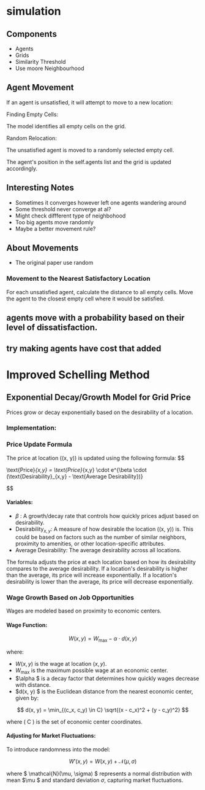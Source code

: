 # simulation
## Components
 - Agents
 - Grids
 - Similarity Threshold
 - Use moore Neighbourhood


## Agent Movement
If an agent is unsatisfied, it will attempt to move to a new location:

Finding Empty Cells:

The model identifies all empty cells on the grid.

Random Relocation:

The unsatisfied agent is moved to a randomly selected empty cell.

The agent's position in the self.agents list and the grid is updated accordingly.

## Interesting Notes

- Sometimes it converges however left one agents wandering around
- Some threshold never converge at al?
- Might check diffferent type of neighbohood
- Too big agents move randomly
- Maybe a better movement rule?

## About Movements

- The original paper use random
### Movement to the Nearest Satisfactory Location
For each unsatisfied agent, calculate the distance to all empty cells.
Move the agent to the closest empty cell where it would be satisfied.

## agents move with a probability based on their level of dissatisfaction.

## try making agents have cost that added 


# Improved Schelling Method 


## Exponential Decay/Growth Model for Grid Price

Prices grow or decay exponentially based on the desirability of a location.

### Implementation:


### Price Update Formula

The price at location \((x, y)\) is updated using the following formula:
$$

\text{Price}_{x,y} = \text{Price}_{x,y} \cdot e^{\beta \cdot (\text{Desirability}_{x,y} - \text{Average Desirability})}

$$
#### Variables:
- $\beta$ : A growth/decay rate that controls how quickly prices adjust based on desirability.  
- $\text{Desirability}_{x,y}$: A measure of how desirable the location \((x, y)\) is. This could be based on factors such as the number of similar neighbors, proximity to amenities, or other location-specific attributes.  
- $\text{Average Desirability}$: The average desirability across all locations.


The formula adjusts the price at each location based on how its desirability compares to the average desirability. If a location's desirability is higher than the average, its price will increase exponentially. If a location's desirability is lower than the average, its price will decrease exponentially.



### Wage Growth Based on Job Opportunities

Wages are modeled based on proximity to economic centers.

#### Wage Function:

$$
W(x, y) = W_{\text{max}} - \alpha \cdot d(x, y)
$$

where:
- $W(x, y)$ is the wage at location $(x, y)$.
- $W_{\text{max}}$ is the maximum possible wage at an economic center.
- $\alpha $ is a decay factor that determines how quickly wages decrease with distance.
- $d(x, y) $ is the Euclidean distance from the nearest economic center, given by:

$$
d(x, y) = \min_{(c_x, c_y) \in C} \sqrt{(x - c_x)^2 + (y - c_y)^2}
$$

where \( C \) is the set of economic center coordinates.

#### Adjusting for Market Fluctuations:

To introduce randomness into the model:

$$
W'(x, y) = W(x, y) + \mathcal{N}(\mu, \sigma)
$$

where $ \mathcal{N}(\mu, \sigma) $ represents a normal distribution with mean $\mu $ and standard deviation $\sigma$, capturing market fluctuations.


